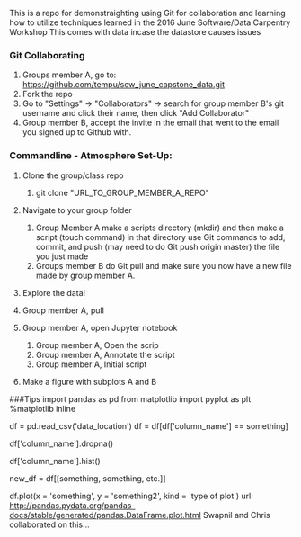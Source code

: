 This is a repo for demonstraighting using Git for collaboration and learning how to utilize techniques learned in the 2016 June Software/Data Carpentry Workshop
This comes with data incase the datastore causes issues

### Git Collaborating
1. Groups member A, go to: https://github.com/tempu/scw_june_capstone_data.git
2. Fork the repo
3. Go to "Settings" -> "Collaborators" -> search for group member B's git username and click their name, then click "Add Collaborator"
4. Group member B, accept the invite in the email that went to the email you signed up to Github with.

### Commandline - Atmosphere Set-Up:
1. Clone the group/class repo
   1. git clone "URL_TO_GROUP_MEMBER_A_REPO"

2. Navigate to your group folder
    1. Group Member A make a scripts directory (mkdir) and then make a script (touch command) in that directory use Git commands to add, commit, and push (may need to do Git push origin master) the file you just made
    2. Groups member B do Git pull and make sure you now have a new file made by group member A.

3. Explore the data!

4. Group member A, pull

5. Group member A, open Jupyter notebook
   1. Group member A, Open the scrip
   2. Group member A, Annotate the script
   3. Group member A, Initial script

6. Make a figure with subplots A and B

###Tips
import pandas as pd
from matplotlib import pyplot as plt
%matplotlib inline

df = pd.read_csv('data_location')
df = df[df['column_name'] == something]

df['column_name'].dropna()

df['column_name'].hist()

new_df = df[[something, something, etc.]]


df.plot(x = 'something', y = 'something2', kind = 'type of plot')
url:
http://pandas.pydata.org/pandas-docs/stable/generated/pandas.DataFrame.plot.html
Swapnil and Chris collaborated on this...
